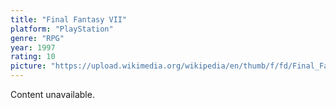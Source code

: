 ```yaml
---
title: "Final Fantasy VII"
platform: "PlayStation"
genre: "RPG"
year: 1997
rating: 10
picture: "https://upload.wikimedia.org/wikipedia/en/thumb/f/fd/Final_Fantasy_VII_Box_Art.jpg/220px-Final_Fantasy_VII_Box_Art.jpg"
---
```


Content unavailable.
